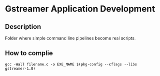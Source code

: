 # Gstreamer Application Development

## Description

Folder where simple command line pipelines become real scripts.

## How to complie

```shell
gcc -Wall filename.c -o EXE_NAME $(pkg-config --cflags --libs gstreamer-1.0)
```

